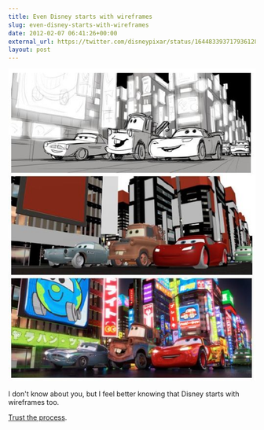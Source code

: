 ```yaml
---
title: Even Disney starts with wireframes
slug: even-disney-starts-with-wireframes
date: 2012-02-07 06:41:26+00:00
external_url: https://twitter.com/disneypixar/status/164483393717936128
layout: post
---
```


![Even Disney starts with wireframes](uploads/2012/02/even-disney-starts-with-wireframes.jpg)

I don't know about you, but I feel better knowing that Disney starts with wireframes too.

[Trust the process](https://twitter.com/disneypixar/status/164483393717936128).
